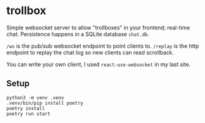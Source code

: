 # trollbox

Simple websocket server to allow "trollboxes" in your frontend; real-time chat. Persistence happens in a SQLite database `chat.db`.

`/ws` is the pub/sub websocket endpoint to point clients to.
`/replay` is the http endpoint to replay the chat log so new clients can read scrollback.

You can write your own client, I used `react-use-websocket` in my last site.

## Setup

```
python3 -m venv .venv
.venv/bin/pip install poetry
poetry install
poetry run start
```